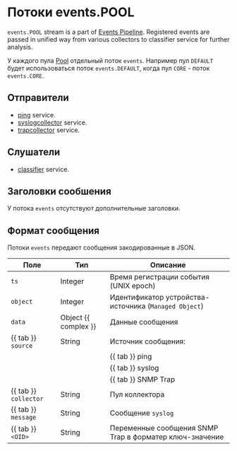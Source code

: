 # Потоки events.POOL

`events.POOL` stream is a part of [Events Pipeline](index.md#events-pipeline).
Registered events are passed in unified way from various collectors
to classifier service for further analysis.

У каждого пула [Pool](../../../concepts/pool/index.md) отдельный поток
`events`. Например пул `DEFAULT` будет использоваться поток `events.DEFAULT`,
когда пул `CORE` - поток `events.CORE`.

## Отправители

- [ping](../../../services-reference/ping.md) service.
- [syslogcollector](../../../services-reference/syslogcollector.md) service.
- [trapcollector](../../../services-reference/trapcollector.md) service.

## Слушатели

- [classifier](../../../services-reference/classifier.md) service.

## Заголовки сообшения

У потока `events` отсутствуют дополнительные заголовки.

## Формат сообщения

Потоки `events` передают сообщения закодированные в JSON.

| Поле                  | Тип                  | Описание                                                |
| --------------------- | -------------------- | ------------------------------------------------------- |
| `ts`                  | Integer              | Время регистрации события (UNIX epoch)                  |
| `object`              | Integer              | Идентификатор устройства-источника (`Managed Object`)   |
| `data`                | Object {{ complex }} | Данные сообщения                                        |
| {{ tab }} `source`    | String               | Источник сообщения:                                     |
|                       |                      | {{ tab }} ping                                          |
|                       |                      | {{ tab }} syslog                                        |
|                       |                      | {{ tab }} SNMP Trap                                     |
| {{ tab }} `collector` | String               | Пул коллектора                                          |
| {{ tab }} `message`   | String               | Сообщение `syslog`                                      |
| {{ tab }} `<OID>`     | String               | Переменные сообщения SNMP Trap в форматер ключ-значение |
